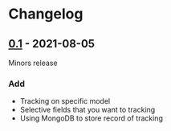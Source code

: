 # Changelog

## [0.1]() - 2021-08-05
Minors release

### Add
- Tracking on specific model
- Selective fields that you want to tracking
- Using MongoDB to store record of tracking